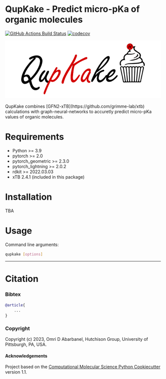 QupKake - Predict micro-pKa of organic molecules
==============================
[//]: # (Badges)
[![GitHub Actions Build Status](https://github.com/shualdon/qupkake/workflows/CI/badge.svg)](https://github.com/shualdon/qupkake/actions?query=workflow%3ACI)
[![codecov](https://codecov.io/gh/REPLACE_WITH_OWNER_ACCOUNT/QupKake/branch/main/graph/badge.svg)](https://codecov.io/gh/REPLACE_WITH_OWNER_ACCOUNT/QupKake/branch/main)


<div style="background-color: white; padding: 10px; text-align: center;">
    <img src="QupKake.png" alt="QupKake" width="400"/>
</div>
<br>
QupKake combines [GFN2-xTB](https://github.com/grimme-lab/xtb) calculations with graph-neural-networks to accuretly predict micro-pKa values of organic molecules.

# Requirements
* Python >= 3.9
* pytorch >= 2.0
* pytorch_geometric >= 2.3.0
* pytorch_lightning >= 2.0.2
* rdkit >= 2022.03.03
* xTB 2.4.1 (included in this package)

# Installation
TBA

# Usage
Command line arguments:
```bash
qupkake [options]

```
---
# Citation
### Bibtex
```bibtex
@article{
    ...
}
```

### Copyright

Copyright (c) 2023, Omri D Abarbanel, Hutchison Group, University of Pittsburgh, PA, USA.


#### Acknowledgements
 
Project based on the 
[Computational Molecular Science Python Cookiecutter](https://github.com/molssi/cookiecutter-cms) version 1.1.
